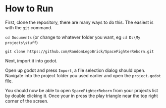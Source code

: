 # How to Run

First, clone the repository, there are many ways to do this. The easiest is with the `git` command.

```cd Documents``` (or change to whatever folder you want, eg `cd D:\My projects\stuff`)

`git clone https://github.com/RandomLegoBrick/SpaceFighterReborn.git`

Next, import it into godot.

Open up godot and press `Import`, a file selection dialog should open. Navigate into the project folder you used earlier and open the `project.godot` file. 

You should now be able to open `SpaceFighterReborn` from your projects list by double clicking it. Once your in press the play triangle near the top right corner of the screen.
